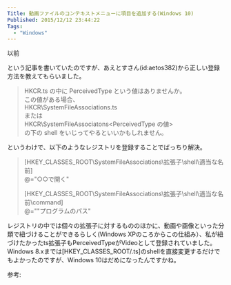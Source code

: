 ```yaml
---
Title: 動画ファイルのコンテキストメニューに項目を追加する(Windows 10)
Published: 2015/12/12 23:44:22
Tags:
  - "Windows"
---
```

以前
<?# OEmbed "https://blog.hitsujin.jp/entry/2015/10/13/224851" /?>

という記事を書いていたのですが、あえとすさん(id:aetos382)から正しい登録方法を教えてもらいました。  

> HKCR\.ts の中に PerceivedType という値はありませんか。  
> この値がある場合、  
> HKCR\SystemFileAssociations\.ts  
> または  
> HKCR\SystemFileAssociatons\<PerceivedType の値>  
> の下の shell をいじってやるといいかもしれません。  

というわけで、以下のようなレジストリを登録することでばっちり解決。  

> [HKEY_CLASSES_ROOT\SystemFileAssociations\\拡張子\shell\適当な名前]  
> @="○○で開く"  
> 
> [HKEY_CLASSES_ROOT\SystemFileAssociations\\拡張子\shell\適当な名前\command]  
> @="\"プログラムのパス"  

レジストリの中では個々の拡張子に対するもののほかに、動画や画像といった分類で紐づけることができるらしく(Windows XPのころからこの仕組み）、私が紐づけたかったts拡張子もPerceivedTypeがVideoとして登録されていました。  
Windows 8.xまでは[HKEY_CLASSES_ROOT/.ts]のshellを直接変更するだけでもよかったのですが、Windows 10はだめになったんですかね。  

参考:
<?# OEmbed "http://sgry.jp/blog/2005/02/19/2567/" /?>

